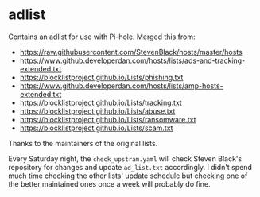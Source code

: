 # adlist

Contains an adlist for use with Pi-hole. Merged this from:

- https://raw.githubusercontent.com/StevenBlack/hosts/master/hosts
- https://www.github.developerdan.com/hosts/lists/ads-and-tracking-extended.txt
- https://blocklistproject.github.io/Lists/phishing.txt
- https://www.github.developerdan.com/hosts/lists/amp-hosts-extended.txt
- https://blocklistproject.github.io/Lists/tracking.txt
- https://blocklistproject.github.io/Lists/abuse.txt
- https://blocklistproject.github.io/Lists/ransomware.txt
- https://blocklistproject.github.io/Lists/scam.txt

Thanks to the maintainers of the original lists.

Every Saturday night, the `check_upstram.yaml` will check Steven Black's repository for changes and update `ad_list.txt` accordingly. I didn't spend much time checking the other lists' update schedule but checking one of the better maintained ones once a week will probably do fine.
